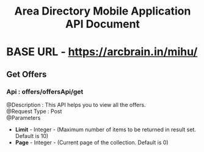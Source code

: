 # <center> Area Directory Mobile Application API Document </center>
# BASE URL ‑ https://arcbrain.in/mihu/

## Get Offers
### Api : offers/offersApi/get

@Description : This API helps you to view all the offers.
<br>
@Request Type : Post
<br>
@Parameters
  * **Limit** - Integer - (Maximum number of items to be returned in result set. Default is 10)
  * **Page** - Integer - (Current page of the collection. Default is 0) 


